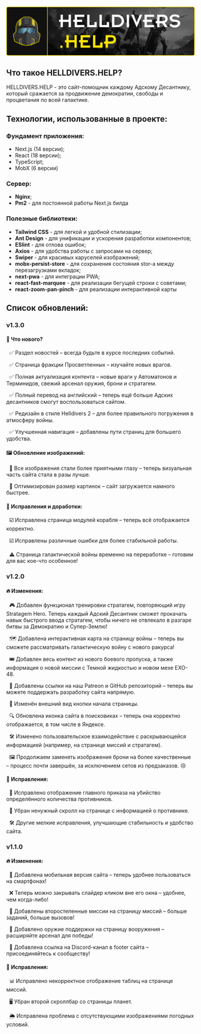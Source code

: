 ![HelldiversHelpRepositoryImage.png](public%2Fstatic%2FHelldiversHelpRepositoryImage.png)

## Что такое HELLDIVERS.HELP?

HELLDIVERS.HELP - это сайт-помощник каждому Адскому Десантнику, который сражается за продвижение демократии, свободы и процветания по всей галактике.

## Технологии, использованные в проекте:

### Фундамент приложения:

- Next.js (14 версии);
- React (18 версии);
- TypeScript;
- MobX (6 версии)

### Сервер:
- **Nginx**;
- **Pm2** - для постоянной работы Next.js билда

### Полезные библиотеки: 

- **Tailwind CSS** - для легкой и удобной стилизации;
- **Ant Design** - для унификации и ускорения разработки компонентов;
- **ESlint** - для отлова ошибок;
- **Axios** - для удобства работы с запросами на сервер;
- **Swiper** - для красивых каруселей изображений;
- **mobx-persist-store** - для сохранения состояния stor-а между перезагрузками вкладок;
- **next-pwa** - для интеграции PWA;
- **react-fast-marquee** - для реализации бегущей строки с советами;
- **react-zoom-pan-pinch** - для реализации интерактивной карты

## Список обновлений:

### v1.3.0

#### 📌 Что нового?
&nbsp;&nbsp;✅ Раздел новостей – всегда будьте в курсе последних событий.

&nbsp;&nbsp;✅ Страница фракции Просветленных – изучайте новых врагов.

&nbsp;&nbsp;✅ Полная актуализация контента – новые враги у Автоматонов и Терминидов, свежий арсенал оружия, брони и стратагем.

&nbsp;&nbsp;✅ Полный перевод на английский – теперь ещё больше Адских десантников смогут воспользоваться сайтом.

&nbsp;&nbsp;✅ Редизайн в стиле Helldivers 2 – для более правильного погружения в атмосферу войны.

&nbsp;&nbsp;✅ Улучшенная навигация – добавлены пути страниц для большего удобства.

#### 🖼️ Обновление изображений:
&nbsp;&nbsp;🎨 Все изображения стали более приятными глазу – теперь визуальная часть сайта стала в разы лучше.

&nbsp;&nbsp;🚀 Оптимизирован размер картинок – сайт загружается намного быстрее.

#### 🔧 Исправления и доработки:
&nbsp;&nbsp;☑️ Исправлена страница модулей корабля – теперь всё отображается корректно.

&nbsp;&nbsp;☑️ Исправлены различные ошибки для более стабильной работы.

&nbsp;&nbsp;⚠️ Страница галактической войны временно на переработке – готовим для вас кое-что особенное!

### v1.2.0

#### 🔥 Изменения:
&nbsp;&nbsp;🎮 Добавлен функционал тренировки стратагем, повторяющий игру Stratagem Hero. Теперь каждый Адский Десантник сможет прокачать навык быстрого ввода стратагем, чтобы ничего не отвлекало в разгаре битвы за Демократию и Супер-Землю!

&nbsp;&nbsp;🗺️ Добавлена интерактивная карта на страницу войны – теперь вы сможете рассматривать галактическую войну с нового ракурса!

&nbsp;&nbsp;🎟️ Добавлен весь контент из нового боевого пропуска, а также информация о новой миссии с Темной жидкостью и новом мехе EXO-48.

&nbsp;&nbsp;🔗 Добавлены ссылки на наш Patreon и GitHub репозиторий – теперь вы можете поддержать разработку сайта напрямую.

&nbsp;&nbsp;🎨 Изменён внешний вид кнопки начала страницы.

&nbsp;&nbsp;🔍 Обновлена иконка сайта в поисковиках – теперь она корректно отображается, в том числе в Яндексе.

&nbsp;&nbsp;🛠️ Изменено пользовательское взаимодействие с раскрывающейся информацией (например, на странице миссий и стратагем).

&nbsp;&nbsp;🖼️ Продолжаем заменять изображения брони на более качественные – процесс почти завершён, за исключением сетов из предзаказов. 😢

#### 🔧 Исправления:
&nbsp;&nbsp;🎯 Исправлено отображение главного приказа на убийство определённого количества противников.

&nbsp;&nbsp;📜 Убран ненужный скролл на странице с информацией о противнике.

&nbsp;&nbsp;🛠️ Другие мелкие исправления, улучшающие стабильность и удобство сайта.

### v1.1.0

#### 🔥 Изменения:
&nbsp;&nbsp;📱 Добавлена мобильная версия сайта – теперь удобнее пользоваться на смартфонах!

&nbsp;&nbsp;❌ Теперь можно закрывать слайдер кликом вне его окна – удобнее, чем когда-либо!

&nbsp;&nbsp;🎯 Добавлены второстепенные миссии на страницу миссий – больше заданий, больше вызовов!

&nbsp;&nbsp;🔫 Добавлено оружие поддержки на страницу вооружения – расширяйте арсенал для победы!

&nbsp;&nbsp;🔗 Добавлена ссылка на Discord-канал в footer сайта – присоединяйтесь к сообществу!

#### 🔧 Исправления:
&nbsp;&nbsp;📊 Исправлено некорректное отображение таблиц на странице миссий.

&nbsp;&nbsp;🖥️ Убран второй скроллбар со страницы планет.

&nbsp;&nbsp;🌦️ Исправлена проблема с отсутствующими изображениями погодных условий.


